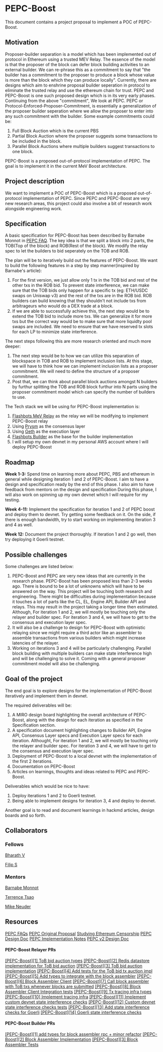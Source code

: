 # PEPC-Boost

This document contains a project proposal to implement a POC of PEPC-Boost.  

## Motivation

Proposer-builder separation is a model which has been implemented out of protocol in Ethereum using a trusted MEV Relay. The essence of the model is that the proposer of the block can defer block building activities to an external builder. We can re-phrase this as a commitment to say that "the builder has a commitment to the proposer to produce a block whose value is more than the block which they can produce locally".
Currently, there are designs which aim to enshrine proposal builder seperation in protocol to eliminate the trusted relay and use the ethereum chain for trust. PEPC and PEPC-Boost is one such proposed design which is in its very early phases.
Continuing from the above "commitment", We look at PEPC. PEPC or Protocol-Enforced-Proposer-Commitment, is essentially a generalization of the proposer builder seperation where we allow the proposer to enter into any such commitment with the builder. Some example commitments could be:
1. Full Block Auction which is the current PBS
2. Partial Block Auction where the proposer suggests some transactions to be included in the block. 
3. Parallel Block Auctions where multiple builders suggest transactions to one block.

PEPC-Boost is a proposed out-of-protocol implementation of PEPC. The goal is to implement it in the current MeV Boost architecture.

## Project description

We want to implement a POC of PEPC-Boost which is a proposed out-of-protocol implementation of PEPC. Since PEPC and PEPC-Boost are very new research areas, this project could also involve a bit of research work alongside engineering work.

## Specification

A basic specification for PEPC-Boost has been described by Barnabe Monnot in [PEPC FAQ](https://efdn.notion.site/PEPC-FAQ-0787ba2f77e14efba771ff2d903d67e4#a2d2d17abe90414e88d667ad10d91afe).
The key idea is that we split a block into 2 parts, the TOB(Top of the block) and ROB(Rest of the block). We modify the relay spec to let the builders to bid seperately on the TOB and ROB.

The plan will be to iteratively build out the features of PEPC-Boost. We want to build the following features in a step by step manner(inspired by Barnabe's article):
1. For the first version, we just allow only 1 tx in the TOB bid and rest of the other txs in the ROB bid. To prevent state interference, we can make sure that the TOB bids only happen for a specific tx (eg: ETH/USDC swaps on Uniswap v3) and the rest of the txs are in the ROB bid. ROB builders can build knowing that they shouldn't not include txs from arbitrageurs who would do a DEX trade at a block.
2. If we are able to successfully achieve this, the next step would be to extend the TOB bid to include more txs. We can generalize it for more txs but the correct way would be to make sure that more liquidty pool swaps are included. We need to ensure that we have reserved tx slots for each LP to minimize state interference.

The next steps following this are more research oriented and much more deeper:
1. The next step would be to how we can utilize this separation of blockspace in TOB and ROB to implement inclusion lists. At this stage, we will have to think how we can implement inclusion lists as a proposer commitment. We will need to define the structure of a proposer commitment.
2. Post that, we can think about parallel block auctions amongst N builders by furthur splitting the TOB and ROB block furthur into N parts using the proposer commitment model which can specify the number of builders to use.


The Tech stack we will be using for PEPC-Boost implementation is:
1. [Flashbots MeV Relay](https://github.com/flashbots/mev-boost-relay) as the relay we will be modifying to implement PEPC-Boost relay
2. Using [Prysm](https://github.com/prysmaticlabs/prysm) as the consensus layer
3. Using [Geth](https://github.com/ethereum/go-ethereum) as the execution layer
4. [Flashbots Builder](https://github.com/flashbots/builder) as the base for the builder implementation 
5. I will setup my own devnet in my personal AWS account where I will deploy PEPC-Boost

## Roadmap

**Week 1-3:**
Spend time on learning more about PEPC, PBS and ethereum in general while designing iteration 1 and 2 of PEPC-Boost. I aim to have a design and specification ready by the end of this phase. I also aim to have feedback from mentors on the design and specification
During this phase, I will also work on spinning up my own devnet which I will require for my testing.

**Week 4-11:**
Implement the specification for iteration 1 and 2 of PEPC boost and deploy them to devnet. Try getting some feedback on it. On the side, if there is enough bandwidth, try to start working on implementing iteration 3 and 4 as well.

**Week 12:**
Document the project thoroughly. If iteration 1 and 2 go well, then try deploying it Goerli testnet.

## Possible challenges

Some challenges are listed below: 

1. PEPC-Boost and PEPC are very new ideas that are currently in the research phase. PEPC-Boost has been proposed less than 2-3 weeks ago. There is bound to be a lot of unknowns which will have to be answered on the way. This project will be touching both research and engineering. There might be difficulties during implementation because it touches a lot of parts like the CL, EL, Engine API, Builder API and relays. This may result in the project taking a longer time then estimated. Although, For iteration 1 and 2, we will mostly be touching only the relayer and builder spec. For iteration 3 and 4, we will have to get to the consensus and execution layer spec.
2. It will also be a challenge to design for PEPC-Boost with optimistic relaying since we might require a third actor like an assembler to assemble transactions from various builders which might increase latencies of the relayer.
3. Working on iterations 3 and 4 will be particularly challenging. Parallel block building with multiple builders can make state interference high and will be challenging to solve it. Coming with a general proposer commitment model will also be challenging. 

## Goal of the project
The end goal is to explore designs for the implementation of PEPC-Boost iteratively and implement them in devnet.

The required deliverables will be:
1. A MIRO design board highlighting the overall architecture of PEPC-Boost, along with the design for each iteration as specified in the Specification section.
2. A specification document highlighting changes to Builder API, Engine API, Consensus Layer specs and Execution Layer specs for each iteration. Althought, For iteration 1 and 2, we will mostly be touching only the relayer and builder spec. For iteration 3 and 4, we will have to get to the consensus and execution layer spec.
3. Deployment of PEPC-Boost to a local devnet with the implementation of the first 2 iterations.
4. Documentation on PEPC-Boost
5. Articles on learnings, thoughts and ideas related to PEPC and PEPC-Boost. 

Deliverables which would be nice to have:
1. Deploy iterations 1 and 2 to Goerli testnet.
2. Being able to implement designs for iteration 3, 4 and deploy to devnet.

Another goal is to read and document learnings in hackmd articles, design boards and so forth.

## Collaborators

### Fellows 
[Bharath V](https://github.com/bharath-123)

[Filip S](https://github.com/fisiroky)

### Mentors

[Barnabe Monnot](https://github.com/barnabemonnot) 

[Terrence Tsao](https://github.com/terencechain)

[Mike Neuder](https://github.com/michaelneuder)

## Resources

[PEPC FAQs](https://efdn.notion.site/PEPC-FAQ-0787ba2f77e14efba771ff2d903d67e4#a2d2d17abe90414e88d667ad10d91afe)
[PEPC Original Proposal](https://ethresear.ch/t/unbundling-pbs-towards-protocol-enforced-proposer-commitments-pepc/13879?u=barnabe)
[Studying Ethereum Censorship](https://hackmd.io/@oLeaCeNDTl-O01HPNj9_sw/B1-3hBojh)
[PEPC Design Doc](https://docs.google.com/document/d/1wa4J48lYqgnFz3JbCIrR97LIX7S5Z5_SjPG2ZTZQUgE/edit)
[PEPC Implementation Notes](https://hackmd.io/cvl87wD-T1y13qoJlWWB-Q)
[PEPC v2 Design Doc](https://docs.google.com/document/d/1DLse86yGLId2idQUIJbaiGxY_RxMxz3LhtdinbA3q4Q/edit)

#### PEPC-Boost Relayer PRs
[[PEPC-Boost][1] ToB bid auction types](https://github.com/bharath-123/pepc-boost-relay/pull/4)
[[PEPC-Boost][2] Redis datastore implementation for ToB bid auction](https://github.com/bharath-123/pepc-boost-relay/pull/5)
[[PEPC-Boost][3] ToB bid auction implementation](https://github.com/bharath-123/pepc-boost-relay/pull/6)
[[PEPC-Boost][4] Add tests for the ToB bid tx auction impl](https://github.com/bharath-123/pepc-boost-relay/pull/7)
[[PEPC-Boost][5] Add types to integrate with the block assembler](https://github.com/bharath-123/pepc-boost-relay/pull/8)
[[PEPC-Boost][6] Block Assembler Client](https://github.com/bharath-123/pepc-boost-relay/pull/9)
[[PEPC-Boost][7] Call block assembler with ToB txs whenever blocks are submitted](https://github.com/bharath-123/pepc-boost-relay/pull/10)
[[PEPC-Boost][8] Block Assembler Client Integration tests](https://github.com/bharath-123/pepc-boost-relay/pull/11)
[[PEPC-Boost][9] Tx tracing infra types](https://github.com/bharath-123/pepc-boost-relay/pull/13)
[[PEPC-Boost][10] Implement tracing infra](https://github.com/bharath-123/pepc-boost-relay/pull/14)
[[PEPC-Boost][11] Implement custom devnet state interference checks](https://github.com/bharath-123/pepc-boost-relay/pull/15)
[[PEPC-Boost][12] Custom devnet state interference checks tests](https://github.com/bharath-123/pepc-boost-relay/pull/16)
[[PEPC-Boost][13] Add state interference checks for Goerli](https://github.com/bharath-123/pepc-boost-relay/pull/17)
[[PEPC-Boost][14] Goerli state interference checks](https://github.com/bharath-123/pepc-boost-relay/pull/18)

#### PEPC-Boost Builder PRs
[[PEPC-Boost][1] add types for block assembler rpc + minor refactor](https://github.com/bharath-123/pepc-boost-builder/pull/7)
[[PEPC-Boost][2] Block Assembler Implementation](https://github.com/bharath-123/pepc-boost-builder/pull/9)
[[PEPC-Boost][3] Block Assembler Tests](https://github.com/bharath-123/pepc-boost-builder/pull/11)

